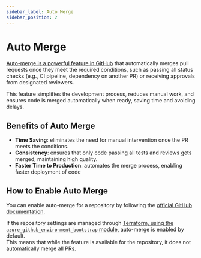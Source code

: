 ```yaml
---
sidebar_label: Auto Merge
sidebar_position: 2
---
```


# Auto Merge

[Auto-merge is a powerful feature in GitHub](https://github.blog/changelog/2021-02-04-pull-request-auto-merge-is-now-generally-available/)
that automatically merges pull requests once they meet the required conditions,
such as passing all status checks (e.g., CI pipeline, dependency on another PR)
or receiving approvals from designated reviewers.

This feature simplifies the development process, reduces manual work, and
ensures code is merged automatically when ready, saving time and avoiding
delays.

## Benefits of Auto Merge

- **Time Saving**: eliminates the need for manual intervention once the PR meets
  the conditions.
- **Consistency**: ensures that only code passing all tests and reviews gets
  merged, maintaining high quality.
- **Faster Time to Production**: automates the merge process, enabling faster
  deployment of code

## How to Enable Auto Merge

You can enable auto-merge for a repository by following the
[official GitHub documentation](https://docs.github.com/en/pull-requests/collaborating-with-pull-requests/incorporating-changes-from-a-pull-request/automatically-merging-a-pull-request#enabling-auto-merge).

If the repository settings are managed through
[Terraform, using the `azure_github_environment_bootstrap` module](https://registry.terraform.io/modules/pagopa/dx-azure-github-environment-bootstrap/azurerm/latest),
auto-merge is enabled by default.  
This means that while the feature is available for the repository, it does not
automatically merge all PRs.
